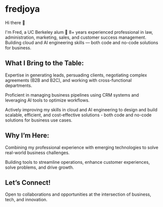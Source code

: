 # fredjoya


Hi there 👋

I'm Fred, a UC Berkeley alum 🐻 8+ years experienced professional in law, administration, marketing, sales, and customer success management. Building cloud and AI engineering skills — both code and no-code solutions for business.

## What I Bring to the Table:

Expertise in generating leads, persuading clients, negotiating complex agreements (B2B and B2C), and working with cross-functional departments.

Proficient in managing business pipelines using CRM systems and leveraging AI tools to optimize workflows.

Actively improving my skills in cloud and AI engineering to design and build scalable, efficient, and cost-effective solutions - both code and no-code solutions for business use cases. 

## Why I’m Here:

Combining my professional experience with emerging technologies to solve real-world business challenges.

Building tools to streamline operations, enhance customer experiences, solve problems, and drive growth.

## Let’s Connect!
Open to collaborations and opportunities at the intersection of business, tech, and innovation.



